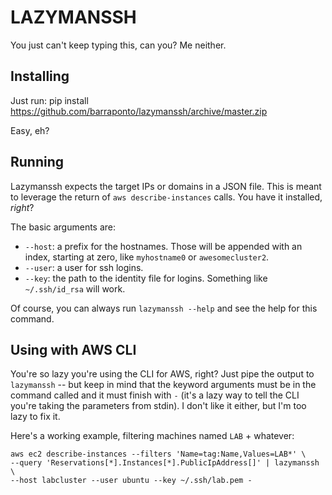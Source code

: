 LAZYMANSSH
==========

You just can't keep typing this, can you? Me neither.


Installing
----------

Just run:
    pip install https://github.com/barraponto/lazymanssh/archive/master.zip

Easy, eh?


Running
-------

Lazymanssh expects the target IPs or domains in a JSON file. This is meant to
leverage the return of `aws describe-instances` calls. You have it installed, *right*?

The basic arguments are:

* `--host`: a prefix for the hostnames. Those will be appended with an index,
  starting at zero, like `myhostname0` or `awesomecluster2`.
* `--user`: a user for ssh logins.
* `--key`: the path to the identity file for logins. Something like `~/.ssh/id_rsa` will work.

Of course, you can always run `lazymanssh --help` and see the help for this command.


Using with AWS CLI
------------------

You're so lazy you're using the CLI for AWS, right? Just pipe the output to
`lazymanssh` -- but keep in mind that the keyword arguments must be in the
command called and it must finish with `-` (it's a lazy way to tell the CLI
you're taking the parameters from stdin). I don't like it either, but I'm 
too lazy to fix it.

Here's a working example, filtering machines named `LAB` + whatever:

    aws ec2 describe-instances --filters 'Name=tag:Name,Values=LAB*' \
    --query 'Reservations[*].Instances[*].PublicIpAddress[]' | lazymanssh \
    --host labcluster --user ubuntu --key ~/.ssh/lab.pem -
